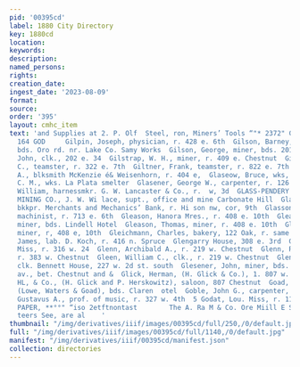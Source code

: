 ```yaml
---
pid: '00395cd'
label: 1880 City Directory
key: 1880cd
location: 
keywords: 
description: 
named_persons: 
rights: 
creation_date: 
ingest_date: '2023-08-09'
format: 
source: 
order: '395'
layout: cmhc_item
text: 'and Supplies at 2. P. Olf  Steel, ron, Miners’ Tools “"* 2372" Gneetaat et     GIL
  164 GOD     Gilpin, Joseph, physician, r. 428 e. 6th  Gilson, Barney, teamster,
  bds. Oro rd. nr. Lake Co. Samy Works  Gilson, George, miner, bds. 201 e. Chestnut  Gilson;
  John, clk., 202 e. 34  Gilstrap, W. H., miner, r. 409 e. Chestnut  Giltmer, Amos
  C., teamster, r. 322 e. 7th  Giltner, Frank, teamster, r. 822 e. 7th  Given, John
  A., blksmith McKenzie é& Weisenhorn, r. 404 e,  Glaseow, Bruce, wks, La Plata smelter  Glascow,
  C. M., wks. La Plata smelter  Glasener, George W., carpenter, r. 126 e. 9th  Glasman,
  William, harnessmkr. G. W. Lancaster & Co., r.  w, 3d  GLASS-PENDERY CONSOLIDATED
  MINING CO., J. W. Wi lace, supt., office and mine Carbonate Hill  Glasser, J. B.,
  bkkpr. Merchants and Mechanics’ Bank, r. Hi son nw, cor, 9th  Glasson, William M.,
  machinist, r. 713 e. 6th  Gleason, Hanora Mres., r. 408 e. 10th  Gleason, Simon,
  miner, bds. Lindell Hotel  Gleason, Thomas, miner, r. 408 e. 10th  Gleason, William,
  miner, r, 408 e, 10th  Gleichmann, Charles, bakery, 122 Oak, r. same  Glendenning,
  James, lab. D. Koch, r. 416 n. Spruce  Glengarry House, 308 e. 3rd  Glenmore, Zella
  Miss, r. 316 w. 24  Glenn, Archibald A., r. 219 w. Chestnut  Glenn, Robert, teamater,
  r. 383 w. Chestnut  Gleen, William C., clk., r. 219 w. Chestnut  Glennan, Thomas,
  clk. Bennett House, 227 w. 2d st. south  Glesener, John, miner, bds. e.s. Toledo
  av., bet. Chestnut and &  Glick, Herman, (H. Glick & Co.), 1. 807 w. Chestnut  Glick,
  HL, & Co., (H. Glick and P. Herskowitz), saloon, 807 Chestnut  Goad, Thomas W.,
  (Lowe, Waters & Goad), bds. Claren  otel  Goble, John G., carpenter, r, 600 w. 2a  Godat,
  Gustavus A., prof. of music, r. 327 w. 4th  5 Godat, Lou. Miss, r. 116 w. 4th  BUILDING
  PAPER, **°°" “iso 2etftnontast        The A. Ra M & Co. Ore Miill E SAMPLERS ta
  teers See, are al    '
thumbnail: "/img/derivatives/iiif/images/00395cd/full/250,/0/default.jpg"
full: "/img/derivatives/iiif/images/00395cd/full/1140,/0/default.jpg"
manifest: "/img/derivatives/iiif/00395cd/manifest.json"
collection: directories
---
```

